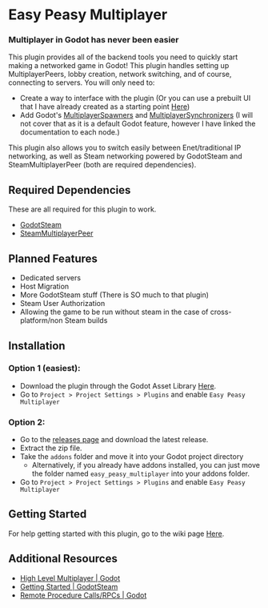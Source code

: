 # Easy Peasy Multiplayer
### Multiplayer in Godot has never been easier
This plugin provides all of the backend tools you need to quickly start making a networked game in Godot! This plugin handles setting up MultiplayerPeers, lobby creation, network switching, and of course, connecting to servers. You will only need to: 
- Create a way to interface with the plugin (Or you can use a prebuilt UI that I have already created as a starting point [Here](https://github.com/Skeats/easy-peasy-multiplayer/tree/main/prefabs/ui/network_ui))
- Add Godot's [MultiplayerSpawners](https://docs.godotengine.org/en/stable/classes/class_multiplayerspawner.html) and [MultiplayerSynchronizers](https://docs.godotengine.org/en/stable/classes/class_multiplayersynchronizer.html#class-multiplayersynchronizer) (I will not cover that as it is a default Godot feature, however I have linked the documentation to each node.)

This plugin also allows you to switch easily between Enet/traditional IP networking, as well as Steam networking powered by GodotSteam and SteamMultiplayerPeer (both are required dependencies).

## Required Dependencies
These are all required for this plugin to work.
- [GodotSteam](https://godotengine.org/asset-library/asset/2445)
- [SteamMultiplayerPeer](https://godotengine.org/asset-library/asset/2258)

## Planned Features
- Dedicated servers
- Host Migration
- More GodotSteam stuff (There is SO much to that plugin)
- Steam User Authorization
- Allowing the game to be run without steam in the case of cross-platform/non Steam builds

## Installation
### Option 1 (easiest):
- Download the plugin through the Godot Asset Library [Here]().
- Go to `Project > Project Settings > Plugins` and enable `Easy Peasy Multiplayer`
### Option 2:
- Go to the [releases page](https://github.com/Skeats/easy-peasy-multiplayer/releases) and download the latest release.
- Extract the zip file.
- Take the `addons` folder and move it into your Godot project directory
  - Alternatively, if you already have addons installed, you can just move the folder named `easy_peasy_multiplayer` into your addons folder.
- Go to `Project > Project Settings > Plugins` and enable `Easy Peasy Multiplayer`

## Getting Started
For help getting started with this plugin, go to the wiki page [Here](https://github.com/Skeats/easy-peasy-multiplayer/wiki/Getting-Started).

## Additional Resources
- [High Level Multiplayer | Godot](https://docs.godotengine.org/en/stable/tutorials/networking/high_level_multiplayer.html)
- [Getting Started | GodotSteam](https://godotsteam.com/getting_started/introduction/)
- [Remote Procedure Calls/RPCs | Godot](https://docs.godotengine.org/en/stable/tutorials/networking/high_level_multiplayer.html#remote-procedure-calls)
